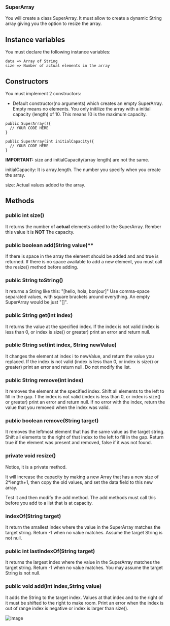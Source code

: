 ### SuperArray

You will create a class SuperArray. It must allow to create a dynamic String array giving you the option to resize the array.

## Instance variables

You must declare the following instance variables:

```
data => Array of String
size => Number of actual elements in the array
```

## Constructors

You must implement 2 constructors:

- Default constructor(no arguments) which creates an empty SuperArray. Empty means no elements. You only initilize the array with a initial capacity (length) of 10. This means 10 is the maximum capacity.

```
public SuperArray(){  
  // YOUR CODE HERE
}
```

```
public SuperArray(int initialCapacity){  
  // YOUR CODE HERE
}
```


**IMPORTANT:** size and initialCapacity(array length) are not the same.

initialCapacity: It is array.length. The number you specify when you create the array.

size: Actual values added to the array.


## Methods

### public int size()

It returns the number of **actual** elements added to the SuperArray. Rember this value it is **NOT** The capacity. 

### public boolean add(String value)**

If there is space in the array the element should be added and and true is returned.
If there is no space available to add a new element, you must call the resize() method before adding. 

### public String toString()
  
It returns a String like this: "[hello, hola, bonjour]"
Use comma-space separated values, with square brackets around everything. An empty SuperArray would be just "[]".

### public String get(int index)
  
It returns the value at the specified index. If the index is not valid (index is less than 0, or index is size() or greater) print an error and return null. 

### public String set(int index, String newValue)
  
It changes the element at index i to newValue, and return the value you replaced. If the index is not valid (index is less than 0, or index is size() or greater) print an error and return null. Do not modify the list. 

### public String remove(int index)

It removes the element at the specified index. Shift all elements to the left to fill in the gap. f the index is not valid (index is less than 0, or index is size() or greater) print an error and return null. If no error with the index, return the value that you removed when the index was valid. 
 
### public boolean remove(String target)

It removes the leftmost element that has the same value as the target string. Shift all elements to the right of that index to the left to fill in the gap. Return true if the element was present and removed, false if it was not found. 

### private void resize()

Notice, it is a private method.

It will increase the capacity by making a new Array that has a new size of 2*length+1, then copy the old values, and set the data field to this new array.

Test it and then modify the add method. The add methods must call this before you add to a list that is at capacity.

### indexOf(String target)

It return the smallest index where the value in the SuperArray matches the target string. Return -1 when no value matches. Assume the target String is not null. 

### public int lastIndexOf(String target)

It returns the largest index where the value in the SuperArray matches the target string. Return -1 when no value matches. You may assume the target String is not null.

### public void add(int index,String value)

It adds the String to the target index. Values at that index and to the right of it must be shifted to the right to make room. Print an error when the index is out of range index is negative or index is larger than size().

![image](https://github.com/novillo-cs/lab_03_SuperArray/assets/123229891/aa83583b-f16a-4555-8ee5-ec58ebbb8274)


